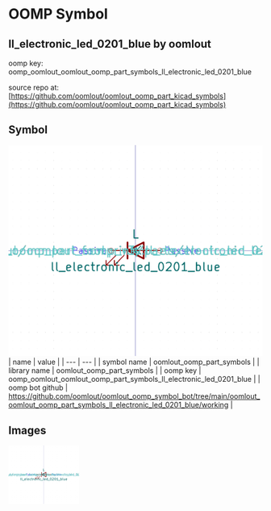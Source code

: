 # OOMP Symbol  
## ll_electronic_led_0201_blue  by oomlout  
  
oomp key: oomp_oomlout_oomlout_oomp_part_symbols_ll_electronic_led_0201_blue  
  
source repo at: [https://github.com/oomlout/oomlout_oomp_part_kicad_symbols](https://github.com/oomlout/oomlout_oomp_part_kicad_symbols)  
## Symbol  
  
[![working.png](working_600.png)](working.png)  
| name | value | 
| --- | --- | 
| symbol name | oomlout_oomp_part_symbols | 
| library name | oomlout_oomp_part_symbols | 
| oomp key | oomp_oomlout_oomlout_oomp_part_symbols_ll_electronic_led_0201_blue | 
| oomp bot github | https://github.com/oomlout/oomlout_oomp_symbol_bot/tree/main/oomlout_oomlout_oomp_part_symbols_ll_electronic_led_0201_blue/working | 
## Images  
  
[![working.png](working_140.png)](working.png)  
